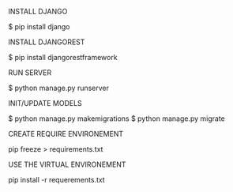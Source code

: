 INSTALL DJANGO

$ pip install django

INSTALL DJANGOREST

$ pip install djangorestframework

RUN SERVER

$ python manage.py runserver

INIT/UPDATE MODELS

$ python manage.py makemigrations
$ python manage.py migrate

CREATE REQUIRE ENVIRONEMENT

pip freeze > requirements.txt

USE THE VIRTUAL ENVIRONEMENT

pip install -r requerements.txt